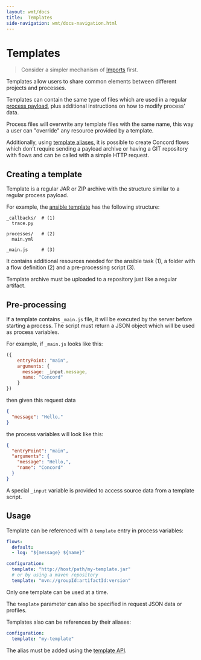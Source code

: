 ```yaml
---
layout: wmt/docs
title:  Templates
side-navigation: wmt/docs-navigation.html
---
```


# Templates

> Consider a simpler mechanism of [Imports](../processes-v1/configuration.html#imports)
first.

Templates allow users to share common elements between different
projects and processes.

Templates can contain the same type of files which are used in a
regular [process payload](../getting-started/processes.html), plus additional
instructions on how to modify process' data.

Process files will overwrite any template files with the same name,
this way a user can "override" any resource provided by a template.

Additionally, using [template aliases](#usage), it is possible to
create Concord flows which don't require sending a payload archive
or having a GIT repository with flows and can be called with a
simple HTTP request.

## Creating a template

Template is a regular JAR or ZIP archive with the structure similar
to a regular process payload.

For example, the
[ansible template]({{site.concord_source}}tree/master/plugins/templates/ansible/src/main/filtered-resources)
has the following structure:

```
_callbacks/  # (1)
  trace.py

processes/   # (2)
  main.yml

_main.js     # (3)
```

It contains additional resources needed for the ansible task (1),
a folder with a flow definition (2) and a pre-processing script (3).

Template archive must be uploaded to a repository just like a regular
artifact.

## Pre-processing

If a template contains `_main.js` file, it will be executed by the
server before starting a process. The script must return a JSON
object which will be used as process variables.

For example, if `_main.js` looks like this:

```javascript
({
    entryPoint: "main",
    arguments: {
      message: _input.message,
      name: "Concord"        
    }
})
```

then given this request data

```json
{
  "message": "Hello,"
}
```

the process variables will look like this:

```json
{
  "entryPoint": "main",
  "arguments": {
    "message": "Hello,",
    "name": "Concord"
  }
}
```

A special `_input` variable is provided to access source data from a
template script.

## Usage

Template can be referenced with a `template` entry in process variables:

```yaml
flows:
  default:
  - log: "${message} ${name}"

configuration:
  template: "http://host/path/my-template.jar"
  # or by using a maven repository 
  template: "mvn://groupId:artifactId:version"
```

Only one template can be used at a time.

The `template` parameter can also be specified in request JSON data
or profiles.

Templates also can be references by their aliases:

```yaml
configuration:
  template: "my-template"
```

The alias must be added using the [template API](../api/template.html).

